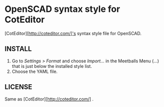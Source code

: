 
# OpenSCAD syntax style for CotEditor

[CotEditor][http://coteditor.com/]'s syntax style file for OpenSCAD.


## INSTALL

1. Go to *Settings > Format* and choose *Import…* in the Meetballs Menu (...) that is just below the installed style list.
2. Choose the YAML file.

## LICENSE

Same as [CotEditor][http://coteditor.com/] .
